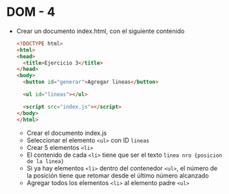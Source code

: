 # DOM - 4

* Crear un documento index.html, con el siguiente contenido
  ```html
  <!DOCTYPE html>
  <html>
  <head>
    <title>Ejercicio 3</title>
  </head>
  <body>
    <button id="generar">Agregar lineas</button>

    <ul id="lineas"></ul>

    <script src="index.js"></script>
  </body>
  </html>
  ```
  * Crear el documento index.js
  * Seleccionar el elemento `<ul>` con ID `lineas`
  * Crear 5 elementos `<li>`
  * El contenido de cada `<li>` tiene que ser el texto `linea nro {posicion de la linea}`
  * Si ya hay elementos `<li>` dentro del contenedor `<ul>`, el número de la posición tiene que retomar desde el último número alcanzado
  * Agregar todos los elementos `<li>` al elemento padre `<ul>`
